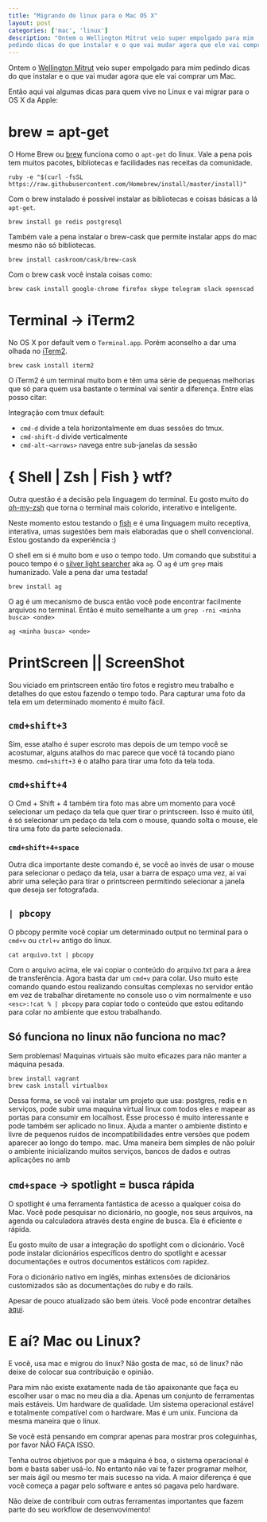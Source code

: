 ```yaml
---
title: "Migrando do linux para o Mac OS X"
layout: post
categories: ['mac', 'linux']
description: "Ontem o Wellington Mitrut veio super empolgado para mim
pedindo dicas do que instalar e o que vai mudar agora que ele vai comprar um Mac."
---
```

Ontem o [Wellington Mitrut](http://wmitrut.com) veio super empolgado para mim
pedindo dicas do que instalar e o que vai mudar agora que ele vai comprar um Mac.

Então aqui vai algumas dicas para quem vive no Linux e vai migrar para o OS X da Apple:

# brew = apt-get

O Home Brew ou [brew](http://brew.sh) funciona como o `apt-get` do linux. Vale a pena pois
tem muitos pacotes, bibliotecas e facilidades nas receitas da comunidade.

    ruby -e "$(curl -fsSL https://raw.githubusercontent.com/Homebrew/install/master/install)"

Com o brew instalado é possível instalar as bibliotecas e coisas básicas a lá `apt-get`.

    brew install go redis postgresql

Também vale a pena instalar o brew-cask que permite instalar apps do mac mesmo
não só bibliotecas.

    brew install caskroom/cask/brew-cask

Com o brew cask você instala coisas como:

    brew cask install google-chrome firefox skype telegram slack openscad

# Terminal -> iTerm2

No OS X por default vem o `Terminal.app`. Porém aconselho a dar uma olhada no
[iTerm2](https://iterm2.com).

    brew cask install iterm2

O iTerm2 é um terminal muito bom e têm uma série de pequenas melhorias que só para quem usa
bastante o terminal vai sentir a diferença. Entre elas posso citar:

Integração com tmux default:

* `cmd-d` divide a tela horizontalmente em duas sessões do tmux.
* `cmd-shift-d` divide verticalmente
* `cmd-alt-<arrows>` navega entre sub-janelas da sessão

# { Shell | Zsh | Fish } wtf?

Outra questão é a decisão pela linguagem do terminal. Eu gosto muito do
[oh-my-zsh](https://github.com/robbyrussell/oh-my-zsh) que torna o terminal
mais colorido, interativo e inteligente.

Neste momento estou testando o [fish](http://fishshell.com/) e é uma linguagem
muito receptiva, interativa, umas sugestões bem mais elaboradas que o shell
convencional. Estou gostando da experiência :)

O shell em si é muito bom e uso o tempo todo. Um comando que substitui a pouco
tempo é o [silver light searcher](http://geoff.greer.fm/ag/) aka `ag`. O `ag` é
um `grep` mais humanizado. Vale a pena dar uma testada!

    brew install ag

O ag é um mecanismo de busca então você pode encontrar facilmente arquivos no
terminal. Então é muito semelhante a um `grep -rni <minha busca> <onde>`

    ag <minha busca> <onde>

# PrintScreen || ScreenShot

Sou viciado em printscreen então tiro fotos e registro meu trabalho e detalhes
do que estou fazendo o tempo todo. Para capturar uma foto da tela em um
determinado momento é muito fácil.

## `cmd+shift+3`

Sim, esse atalho é super escroto mas depois de um tempo você se acostumar,
alguns atalhos do mac parece que você tá tocando piano mesmo. `cmd+shift+3`
é o atalho para tirar uma foto da tela toda.

## `cmd+shift+4`

O Cmd + Shift + 4 também tira foto mas abre um momento para você selecionar um
pedaço da tela que quer tirar o printscreen. Isso é muito útil, é só selecionar
um pedaço da tela com o mouse, quando solta o mouse, ele tira uma foto da parte
selecionada.

### `cmd+shift+4+space`

Outra dica importante deste comando é, se você ao invés de usar o mouse para selecionar o pedaço
da tela, usar a barra de espaço uma vez, aí vai abrir uma seleção para tirar o
printscreen permitindo selecionar a janela que deseja ser fotografada.

## `| pbcopy`

O pbcopy permite você copiar um determinado output no terminal para o `cmd+v` ou `ctrl+v` antigo do linux.

    cat arquivo.txt | pbcopy

Com o arquivo acima, ele vai copiar o conteúdo do arquivo.txt para a área de
transferência. Agora basta dar um `cmd+v` para colar. Uso muito este comando
quando estou realizando consultas complexas no servidor então em vez de
trabalhar diretamente no console uso o vim normalmente e uso `<esc>:!cat % | pbcopy`
para copiar todo o conteúdo que estou editando para colar no ambiente que estou trabalhando.

## Só funciona no linux não funciona no mac?

Sem problemas! Maquinas virtuais são muito eficazes para não manter a máquina
pesada.

    brew install vagrant
    brew cask install virtualbox

Dessa forma, se você vai instalar um projeto que usa: postgres, redis e
n serviços, pode subir uma maquina virtual linux com todos eles e mapear as
portas para consumir em localhost. Esse processo é muito interessante e pode
também ser aplicado no linux. Ajuda a manter o ambiente distinto e livre de
pequenos ruidos de incompatibilidades entre versões que podem aparecer ao longo
do tempo.
mac. Uma maneira bem simples de não poluir o ambiente inicializando muitos
serviços, bancos de dados e outras aplicações no amb

## `cmd+space` -> spotlight = busca rápida

O spotlight é uma ferramenta fantástica de acesso a qualquer coisa do Mac. Você
pode pesquisar no dicionário, no google, nos seus arquivos, na agenda ou
calculadora através desta engine de busca. Ela é eficiente e rápida.

Eu gosto muito de usar a integração do spotlight com o dicionário. Você pode
instalar dicionários específicos dentro do spotlight e acessar documentações e
outros documentos estáticos com rapidez.

Fora o dicionário nativo em inglês, minhas extensões de dicionários customizados são 
as documentações do ruby e do rails.

Apesar de pouco atualizado são bem úteis. Você pode encontrar detalhes [aqui](http://prii.it/blog/rails4-and-ruby2-dictionaries).

# E aí? Mac ou Linux?

E você, usa mac e migrou do linux? Não gosta de mac, só de linux? não deixe de
colocar sua contribuição e opinião.

Para mim não existe exatamente nada de tão apaixonante que faça eu escolher
usar o mac no meu dia a dia. Apenas um conjunto de ferramentas mais estáveis.
Um hardware de qualidade. Um sistema operacional estável e totalmente compatível com o hardware.
Mas é um unix. Funciona da mesma maneira que o linux.

Se você está pensando em comprar apenas para mostrar pros coleguinhas, por favor NÃO FAÇA ISSO.

Tenha outros objetivos por que a máquina é boa, o sistema operacional é bom e
basta saber usá-lo. No entanto não vai te fazer programar melhor, ser mais ágil
ou mesmo ter mais sucesso na vida. A maior diferença é que você começa a pagar
pelo software e antes só pagava pelo hardware.

Não deixe de contribuir com outras ferramentas importantes que fazem parte do seu workflow de
desenvovimento!